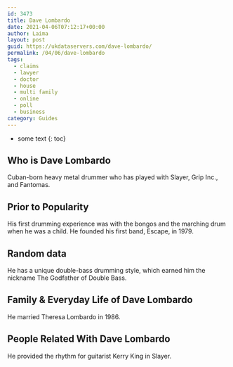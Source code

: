 ```yaml
---
id: 3473
title: Dave Lombardo
date: 2021-04-06T07:12:17+00:00
author: Laima
layout: post
guid: https://ukdataservers.com/dave-lombardo/
permalink: /04/06/dave-lombardo
tags:
  - claims
  - lawyer
  - doctor
  - house
  - multi family
  - online
  - poll
  - business
category: Guides
---
```


* some text
{: toc}


## Who is Dave Lombardo
                  
                  
                  
Cuban-born heavy metal drummer who has played with Slayer, Grip Inc., and Fantomas.
                  
              
            
              
            
                
                
                
## Prior to Popularity
                  
                  
                  
His first drumming experience was with the bongos and the marching drum when he was a child. He founded his first band, Escape, in 1979.
                  
              
            
              
            
                
                
                
## Random data
                  
                  
                  
He has a unique double-bass drumming style, which earned him the nickname The Godfather of Double Bass.
                  
              
            
              
            
                
                
                
## Family & Everyday Life of Dave Lombardo
                  
                  
                  
He married Theresa Lombardo in 1986.
                  
              
            
              
            
                
                
                
## People Related With Dave Lombardo
                  
                  
                  
He provided the rhythm for guitarist Kerry King in Slayer.
                  
              
            
              
            
                
              
            
              
              
            
            
              
            
          
          
          